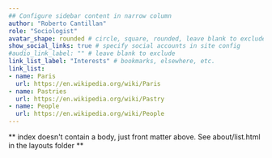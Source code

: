 ```yaml
---
## Configure sidebar content in narrow column
author: "Roberto Cantillan"
role: "Sociologist"
avatar_shape: rounded # circle, square, rounded, leave blank to exclude
show_social_links: true # specify social accounts in site config
#audio_link_label: "" # leave blank to exclude
link_list_label: "Interests" # bookmarks, elsewhere, etc.
link_list:
- name: Paris
  url: https://en.wikipedia.org/wiki/Paris
- name: Pastries
  url: https://en.wikipedia.org/wiki/Pastry
- name: People
  url: https://en.wikipedia.org/wiki/People
---
```


** index doesn't contain a body, just front matter above.
See about/list.html in the layouts folder **
